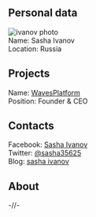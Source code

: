 ## Personal data
![ivanov photo](https://pp.userapi.com/c837521/v837521597/540cd/HhcLT7KLSM4.jpg)  
   Name: Sasha Ivanov  
   Location: Russia  
## Projects
  Name: [WavesPlatform](../projects/wavesplatform.md)  
  Position: Founder & CEO  
## Contacts
   Facebook: [Sasha Ivanov](https://www.facebook.com/sasha35625)  
   Twitter: [@sasha35625](https://twitter.com/sasha35625?lang=en)  
   Blog: [sasha ivanov](https://blog.wavesplatform.com/@emergentlogic)  
## About
-//-
